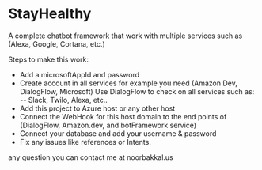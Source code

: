 # StayHealthy
A complete chatbot framework that work with multiple services such as (Alexa, Google, Cortana, etc.)

Steps to make this work:
- Add a microsoftAppId and password
- Create account in all services for example you need (Amazon Dev, DialogFlow, Microsoft) Use DialogFlow to check on all services such as:
    -- Slack, Twilo, Alexa, etc..
- Add this project to Azure host or any other host
- Connect the WebHook for this host domain to the end points of (DialogFlow, Amazon.dev, and botFramework service)
- Connect your database and add your username & password 
- Fix any issues like references or Intents.

any question you can contact me at noorbakkal.us

